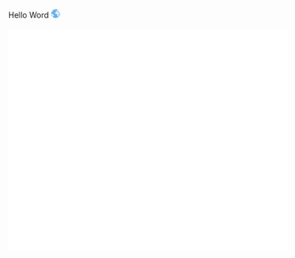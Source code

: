 <div>
     <div>
        <span>Hello Word</span>
        <span><img src="https://github.com/lamltf/lamltf/blob/main/assets/images/globe.png" style="width: 1rem"/></span>  
    </div>
    <div align="center">
	    <br>
	        <img src="./assets/svg/header.svg" width="800" height="400" alt="Click to see the source">
	    <br>
    </div>
</div>
